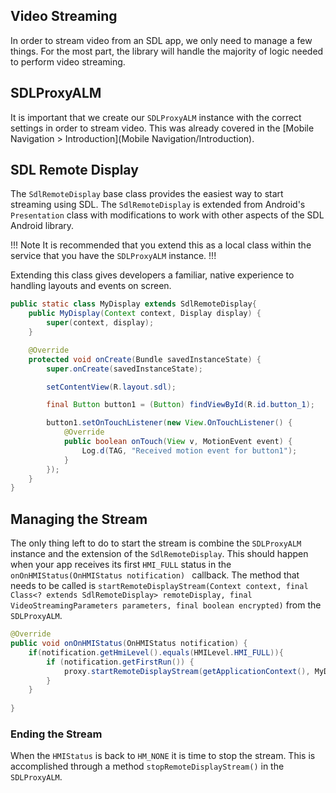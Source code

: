 ## Video Streaming

In order to stream video from an SDL app, we only need to manage a few things. For the most part, the library will handle the majority of logic needed to perform video streaming.

## SDLProxyALM

It is important that we create our `SDLProxyALM` instance with the correct settings in order to stream video. This was already covered in the [Mobile Navigation > Introduction](Mobile Navigation/Introduction).

## SDL Remote Display
The `SdlRemoteDisplay` base class provides the easiest way to start streaming using SDL. The `SdlRemoteDisplay` is extended from Android's `Presentation` class with modifications to work with other aspects of the SDL Android library. 

!!! Note
It is recommended that you extend this as a local class within the service that you have the `SDLProxyALM` instance.
!!!

Extending this class gives developers a familiar, native experience to handling layouts and events on screen.

```java
public static class MyDisplay extends SdlRemoteDisplay{
    public MyDisplay(Context context, Display display) {
        super(context, display);
    }

    @Override
    protected void onCreate(Bundle savedInstanceState) {
        super.onCreate(savedInstanceState);

        setContentView(R.layout.sdl);

        final Button button1 = (Button) findViewById(R.id.button_1);

        button1.setOnTouchListener(new View.OnTouchListener() {
            @Override
            public boolean onTouch(View v, MotionEvent event) {
                Log.d(TAG, "Received motion event for button1");
            }
        });
    }
}
```

## Managing the Stream
The only thing left to do to start the stream is combine the `SDLProxyALM` instance and the extension of the `SdlRemoteDisplay`. This should happen when your app receives its first `HMI_FULL` status in the `onOnHMIStatus(OnHMIStatus notification) ` callback. The method that needs to be called is `startRemoteDisplayStream(Context context, final Class<? extends SdlRemoteDisplay> remoteDisplay, final VideoStreamingParameters parameters, final boolean encrypted)` from the `SDLProxyALM`.

```java
@Override
public void onOnHMIStatus(OnHMIStatus notification) {
    if(notification.getHmiLevel().equals(HMILevel.HMI_FULL)){
        if (notification.getFirstRun()) {
            proxy.startRemoteDisplayStream(getApplicationContext(), MyDisplay.class, null, false);
        }
    }
   
}

```

### Ending the Stream
When the `HMIStatus` is back to `HM_NONE` it is time to stop the stream. This is accomplished through a method `stopRemoteDisplayStream()` in the `SDLProxyALM`.
